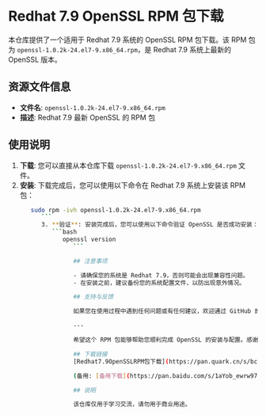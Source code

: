 # Redhat 7.9 OpenSSL RPM 包下载

本仓库提供了一个适用于 Redhat 7.9 系统的 OpenSSL RPM 包下载。该 RPM 包为 `openssl-1.0.2k-24.el7-9.x86_64.rpm`，是 Redhat 7.9 系统上最新的 OpenSSL 版本。

## 资源文件信息

- **文件名**: `openssl-1.0.2k-24.el7-9.x86_64.rpm`
- **描述**: Redhat 7.9 最新 OpenSSL 的 RPM 包

## 使用说明

1. **下载**: 您可以直接从本仓库下载 `openssl-1.0.2k-24.el7-9.x86_64.rpm` 文件。
2. **安装**: 下载完成后，您可以使用以下命令在 Redhat 7.9 系统上安装该 RPM 包：
   ```bash
      sudo rpm -ivh openssl-1.0.2k-24.el7-9.x86_64.rpm
         ```
         3. **验证**: 安装完成后，您可以使用以下命令验证 OpenSSL 是否成功安装：
            ```bash
               openssl version
                  ```

                  ## 注意事项

                  - 请确保您的系统是 Redhat 7.9，否则可能会出现兼容性问题。
                  - 在安装之前，建议备份您的系统配置文件，以防出现意外情况。

                  ## 支持与反馈

                  如果您在使用过程中遇到任何问题或有任何建议，欢迎通过 GitHub 的 Issues 功能提交反馈。我们将尽快为您提供帮助。

                  ---

                  希望这个 RPM 包能够帮助您顺利完成 OpenSSL 的安装与配置。感谢您的使用！

                  ## 下载链接
                  [Redhat7.9OpenSSLRPM包下载](https://pan.quark.cn/s/bc2be43971b5) 

                  (备用: [备用下载](https://pan.baidu.com/s/1aYob_ewrw97kElcWeLYKzg?pwd=1234))

                  ## 说明

                  该仓库仅用于学习交流，请勿用于商业用途。
